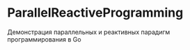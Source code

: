 # ParallelReactiveProgramming
Демонстрация параллельных и реактивных парадигм программирования в Go
